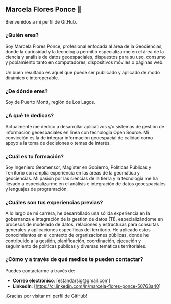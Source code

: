 ## Marcela Flores Ponce 👋

Bienvenidos a mi perfil de GitHub.

### ¿Quién eres?
Soy Marcela Flores Ponce, profesional enfocada al área de la Geociencias, donde la curiosidad y la tecnología permitió especializarme en el área de la ciencia y análisis de datos geoespaciales, dispuestos para su uso, consumo y poblamiento tanto en computadores, dispositivos móviles o páginas web.

Un buen resultado es aquel que puede ser publicado y aplicado de modo dinámico e interoperable.

### ¿De dónde eres?
Soy de Puerto Montt, región de Los Lagos. 

### ¿A qué te dedicas?
Actualmente me dedico a desarrollar aplicativos y/o sistemas de gestión de información geoespaciales en línea con tecnología Open Source. Mi convicción es la de integrar información geoespacial de calidad como apoyo a la toma de decisiones o temas de interés. 

### ¿Cuál es tu formación?
Soy Ingeniero Geomensor, Magíster en Gobierno, Políticas Públicas y Territorio con amplia experiencia en las áreas de la geomática y geociencias. Mi pasión por las ciencias de la tierra y la tecnología me ha llevado a especializarme en el análisis e integración de datos geoespaciales y lenguajes de programación.

### ¿Cuáles son tus experiencias previas?
A lo largo de mi carrera, he desarrollado una sólida experiencia en la gobernanza e integración de la gestión de datos (TI), especializándome en procesos de modelado de datos, relaciones y estructuras para consultas generales y  aplicaciones específicas del territorio. He aplicado estos conocimientos en el contexto de organizaciones públicas, donde he contribuido a la gestión, planificación, coordinación, ejecución y seguimiento de políticas públicas y diversas temáticas territoriales.

### ¿Cómo y a través de qué medios te pueden contactar?
Puedes contactarme a través de:
- **Correo electrónico**: [estandarsig@gmail.com]
- **LinkedIn**: [https://cl.linkedin.com/in/marcela-flores-ponce-50763a40]



¡Gracias por visitar mi perfil de GitHub! 
